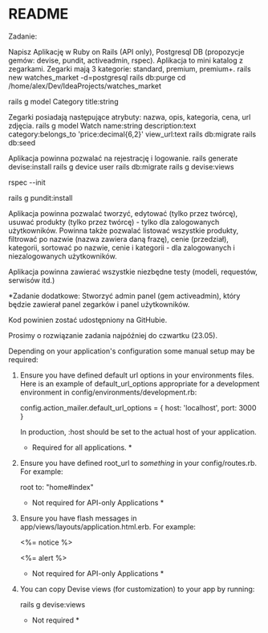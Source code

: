 # README


Zadanie:

Napisz Aplikację w Ruby on Rails (API only), Postgresql DB (propozycje gemów: devise, pundit, activeadmin, rspec).
Aplikacja to mini katalog z zegarkami. Zegarki mają 3 kategorie: standard, premium, premium+.
rails new watches_market -d=postgresql
rails db:purge
cd /home/alex/Dev/IdeaProjects/watches_market

rails g model Category title:string

Zegarki posiadają następujące atrybuty: nazwa, opis, kategoria, cena, url zdjęcia.
rails g model Watch name:string description:text category:belongs_to 'price:decimal{6,2}' view_url:text 
rails db:migrate
rails db:seed

Aplikacja powinna pozwalać na rejestrację i logowanie. 
rails generate devise:install
rails g device user
rails db:migrate
rails g devise:views

rspec --init 

rails g pundit:install


Aplikacja powinna 
pozwalać tworzyć, 
edytować (tylko przez twórcę), 
usuwać produkty (tylko przez twórcę) - tylko dla zalogowanych użytkowników. 
Powinna także pozwalać listować wszystkie produkty, 
filtrować po nazwie (nazwa zawiera daną frazę), 
cenie (przedział), 
kategorii, 
sortować po nazwie, cenie i kategorii - dla zalogowanych i niezalogowanych użytkowników. 

Aplikacja powinna zawierać wszystkie niezbędne testy (modeli, requestów, serwisów itd.)

*Zadanie dodatkowe: Stworzyć admin panel (gem activeadmin), który będzie zawierał panel zegarków i panel użytkowników.

Kod powinien zostać udostępniony na GitHubie.

Prosimy o rozwiązanie zadania najpóźniej do czwartku (23.05).


Depending on your application's configuration some manual setup may be required:

  1. Ensure you have defined default url options in your environments files. Here
     is an example of default_url_options appropriate for a development environment
     in config/environments/development.rb:

       config.action_mailer.default_url_options = { host: 'localhost', port: 3000 }

     In production, :host should be set to the actual host of your application.

     * Required for all applications. *

  2. Ensure you have defined root_url to *something* in your config/routes.rb.
     For example:

       root to: "home#index"
     
     * Not required for API-only Applications *

  3. Ensure you have flash messages in app/views/layouts/application.html.erb.
     For example:

       <p class="notice"><%= notice %></p>
       <p class="alert"><%= alert %></p>

     * Not required for API-only Applications *

  4. You can copy Devise views (for customization) to your app by running:

       rails g devise:views
       
     * Not required *

